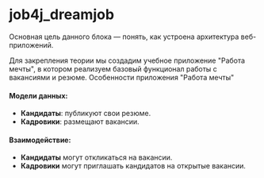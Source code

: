 # job4j_dreamjob
Основная цель данного блока — понять, как устроена архитектура веб-приложений.

Для закрепления теории мы создадим учебное приложение "Работа мечты", в котором реализуем базовый функционал работы с вакансиями и резюме.
Особенности приложения "Работа мечты"

#### Модели данных:
- **Кандидаты**: публикуют свои резюме.
- **Кадровики**: размещают вакансии.
#### Взаимодействие:
- **Кандидаты** могут откликаться на вакансии.
- **Кадровики** могут приглашать кандидатов на открытые вакансии.

